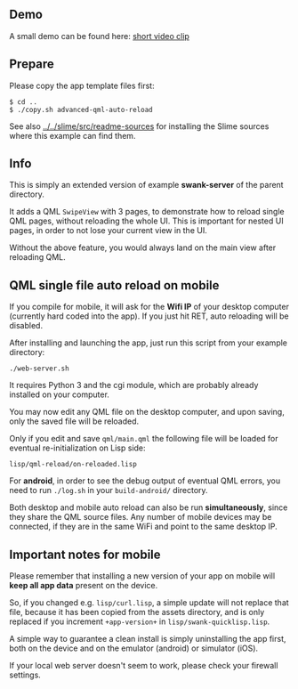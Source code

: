 
Demo
----

A small demo can be found here: [short video clip](http://cl-repl.org/lqml.htm)



Prepare
-------

Please copy the app template files first:
```
$ cd ..
$ ./copy.sh advanced-qml-auto-reload
```

See also [../../slime/src/readme-sources](../../slime/src/readme-sources.md) for
installing the Slime sources where this example can find them.



Info
----

This is simply an extended version of example **swank-server** of the parent
directory.

It adds a QML `SwipeView` with 3 pages, to demonstrate how to reload single
QML pages, without reloading the whole UI. This is important for nested UI
pages, in order to not lose your current view in the UI.

Without the above feature, you would always land on the main view after
reloading QML.



QML single file auto reload on mobile
-------------------------------------

If you compile for mobile, it will ask for the **Wifi IP** of your desktop
computer (currently hard coded into the app). If you just hit RET, auto
reloading will be disabled.

After installing and launching the app, just run this script from your example
directory:
```
./web-server.sh
```
It requires Python 3 and the cgi module, which are probably already installed
on your computer.

You may now edit any QML file on the desktop computer, and upon saving, only
the saved file will be reloaded.

Only if you edit and save `qml/main.qml` the following file will be loaded for
eventual re-initialization on Lisp side:
```
lisp/qml-reload/on-reloaded.lisp
```
For **android**, in order to see the debug output of eventual QML errors, you
need to run `./log.sh` in your `build-android/` directory.

Both desktop and mobile auto reload can also be run **simultaneously**, since
they share the QML source files. Any number of mobile devices may be connected,
if they are in the same WiFi and point to the same desktop IP.


Important notes for mobile
--------------------------

Please remember that installing a new version of your app on mobile will
**keep all app data** present on the device.

So, if you changed e.g. `lisp/curl.lisp`, a simple update will not replace
that file, because it has been copied from the assets directory, and is only
replaced if you increment `+app-version+` in `lisp/swank-quicklisp.lisp`.

A simple way to guarantee a clean install is simply uninstalling the app first,
both on the device and on the emulator (android) or simulator (iOS).

If your local web server doesn't seem to work, please check your firewall
settings.
